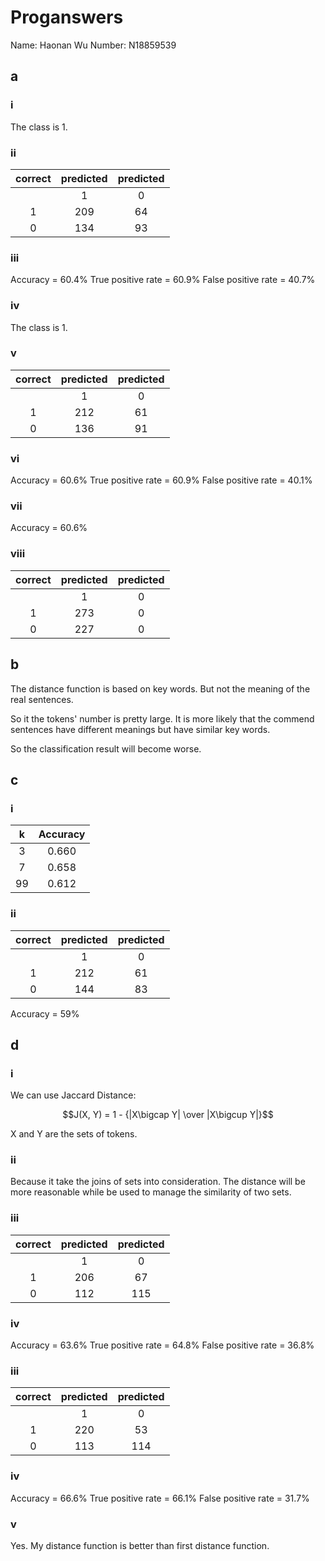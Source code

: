 # Proganswers

Name: Haonan Wu
Number: N18859539

## a

### i

The class is 1.

### ii

| correct| predicted | predicted |
|:--:|:-:|:-:|
| | 1 | 0 |
|1  | 209 | 64|
|0  |134 |93 |

### iii

Accuracy = $60.4\%$
True positive rate = $60.9\%$
False positive rate = $40.7\%$


### iv

The class is 1.

### v

| correct| predicted | predicted |
|:--:|:-:|:-:|
| | 1 | 0 |
|1  | 212 | 61|
|0  |136 |91 |

### vi

Accuracy = $60.6\%$
True positive rate = $60.9\%$
False positive rate = $40.1\%$

### vii

Accuracy = $60.6\%$

### viii

| correct| predicted | predicted |
|:--:|:-:|:-:|
| | 1 | 0 |
|1  | 273 | 0|
|0  |227 |0 |


## b

The distance function is based on key words. But not the meaning of the real sentences.

So it the tokens' number is pretty large. It is more likely that the commend sentences have different meanings but have similar key words.

So the classification result will become worse.

## c

### i

| k| Accuracy |
|:--:|:-:|
| 3| 0.660 |
|7 | 0.658 |
|99|0.612 |

### ii

| correct| predicted | predicted |
|:--:|:-:|:-:|
| | 1 | 0 |
|1  | 212 | 61|
|0  |144 |83 |

Accuracy = $59\%$


## d

### i

We can use Jaccard Distance:

$$J(X, Y) = 1 - {|X\bigcap Y| \over |X\bigcup Y|}$$

X and Y are the sets of tokens.

### ii 

Because it take the joins of sets into consideration. The distance will be more reasonable while be used to manage the similarity of two sets.

### iii

| correct| predicted | predicted |
|:--:|:-:|:-:|
| | 1 | 0 |
|1  | 206 | 67|
|0  |112 |115 |


### iv

Accuracy = $63.6\%$
True positive rate = $64.8\%$
False positive rate = $36.8\%$

### iii

| correct| predicted | predicted |
|:--:|:-:|:-:|
| | 1 | 0 |
|1  | 220 | 53|
|0  |113 |114 |


### iv

Accuracy = $66.6\%$
True positive rate = $66.1\%$
False positive rate = $31.7\%$

### v

Yes. My distance function is better than first distance function.


